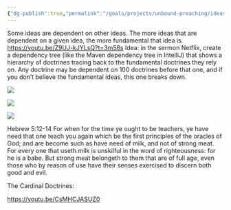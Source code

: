 ```yaml
---
{"dg-publish":true,"permalink":"/goals/projects/unbound-preaching/ideas/dependency-tree-of-doctrines/","tags":["website"],"created":"Oct 22, 2022, 9:10 AM","updated":"Apr 22, 2023, 11:04 PM"}
---
```



Some ideas are dependent on other ideas. The more ideas that are dependent on a given idea, the more fundamental that idea is.
<https://youtu.be/Z9UJ-kJYLsQ?t=3m58s>
Idea: in the sermon Netflix, create a dependency tree (like the Maven dependency tree in IntelliJ) that shows a hierarchy of doctrines tracing back to the fundamental doctrines they rely on. Any doctrine may be dependent on 100 doctrines before that one, and if you don’t believe the fundamental ideas, this one breaks down.

![](https://i.imgur.com/mEmHA9k.jpg)

![](https://360402.fs1.hubspotusercontent-eu1.net/hub/360402/file-551418349-gif/blog-files/dependencytree1.gif?width=517&height=210&name=dependencytree1.gif)

![](https://i.redd.it/w7tq1x28tzwa1.png)

Hebrew 5:12-14
For when for the time ye ought to be teachers, ye have need that one teach you again which be the first principles of the oracles of God; and are become such as have need of milk, and not of strong meat. For every one that useth milk is unskilful in the word of righteousness: for he is a babe. But strong meat belongeth to them that are of full age, even those who by reason of use have their senses exercised to discern both good and evil.

The Cardinal Doctrines:

<https://youtu.be/CsMHCJASUZ0>


